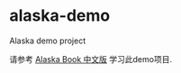 # alaska-demo
Alaska demo project

请参考 [Alaska Book 中文版](https://github.com/maichong/alaska-book-chinese) 学习此demo项目.
